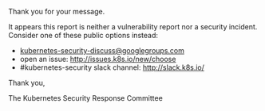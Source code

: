 Thank you for your message.

It appears this report is neither a vulnerability report nor a security incident. Consider one of these public options instead:

- kubernetes-security-discuss@googlegroups.com
- open an issue: http://issues.k8s.io/new/choose
- #kubernetes-security slack channel: http://slack.k8s.io/

Thank you,

The Kubernetes Security Response Committee